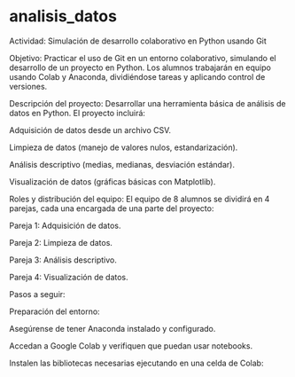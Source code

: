 # analisis_datos
Actividad: Simulación de desarrollo colaborativo en Python usando Git

Objetivo:
Practicar el uso de Git en un entorno colaborativo, simulando el desarrollo de un proyecto en Python. Los alumnos trabajarán en equipo usando Colab y Anaconda, dividiéndose tareas y aplicando control de versiones.

Descripción del proyecto:
Desarrollar una herramienta básica de análisis de datos en Python. El proyecto incluirá:

Adquisición de datos desde un archivo CSV.

Limpieza de datos (manejo de valores nulos, estandarización).

Análisis descriptivo (medias, medianas, desviación estándar).

Visualización de datos (gráficas básicas con Matplotlib).

Roles y distribución del equipo:
El equipo de 8 alumnos se dividirá en 4 parejas, cada una encargada de una parte del proyecto:

Pareja 1: Adquisición de datos.

Pareja 2: Limpieza de datos.

Pareja 3: Análisis descriptivo.

Pareja 4: Visualización de datos.

Pasos a seguir:

Preparación del entorno:

Asegúrense de tener Anaconda instalado y configurado.

Accedan a Google Colab y verifiquen que puedan usar notebooks.

Instalen las bibliotecas necesarias ejecutando en una celda de Colab:
